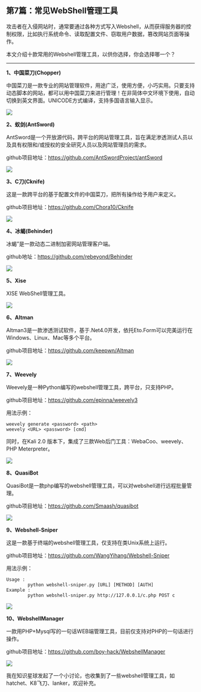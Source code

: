 ## 第7篇：常见WebShell管理工具

攻击者在入侵网站时，通常要通过各种方式写入Webshell，从而获得服务器的控制权限，比如执行系统命令、读取配置文件、窃取用户数据，篡改网站页面等操作。

本文介绍十款常用的Webshell管理工具，以供你选择，你会选择哪一个？

------

**1、中国菜刀(Chopper)**

中国菜刀是一款专业的网站管理软件，用途广泛，使用方便，小巧实用。只要支持动态脚本的网站，都可以用中国菜刀来进行管理！在非简体中文环境下使用，自动切换到英文界面。UNICODE方式编译，支持多国语言输入显示。

![](./image/privilege-6-1.png)



**2、蚁剑(AntSword)**

AntSword是一个开放源代码，跨平台的网站管理工具，旨在满足渗透测试人员以及具有权限和/或授权的安全研究人员以及网站管理员的需求。

github项目地址：https://github.com/AntSwordProject/antSword

![](./image/privilege-6-2.png)



**3、C刀(Cknife)**

这是一款跨平台的基于配置文件的中国菜刀，把所有操作给予用户来定义。

github项目地址：https://github.com/Chora10/Cknife

![](./image/privilege-6-3.png)



**4、冰蝎(Behinder)**

冰蝎”是一款动态二进制加密网站管理客户端。

github地址：https://github.com/rebeyond/Behinder

![](./image/privilege-6-4.png)

**5、Xise**

XISE WebShell管理工具。

![](./image/privilege-6-5.png)



**6、Altman**

Altman3是一款渗透测试软件，基于.Net4.0开发，依托Eto.Form可以完美运行在Windows、Linux、Mac等多个平台。

github项目地址：https://github.com/keepwn/Altman

![](./image/privilege-6-6.png)



**7、Weevely**

Weevely是一种Python编写的webshell管理工具，跨平台，只支持PHP。

github项目地址：<https://github.com/epinna/weevely3>

用法示例：

```
weevely generate <password> <path>
weevely <URL> <password> [cmd]
```

同时，在Kali 2.0 版本下，集成了三款Web后门工具：WebaCoo、weevely、PHP Meterpreter。

![](./image/privilege-6-7.png)



**8、QuasiBot**

QuasiBot是一款php编写的webshell管理工具，可以对webshell进行远程批量管理。

github项目地址：<https://github.com/Smaash/quasibot>

![](./image/privilege-6-8.png)



**9、Webshell-Sniper**

这是一款基于终端的webshell管理工具，仅支持在类Unix系统上运行。

github项目地址：https://github.com/WangYihang/Webshell-Sniper

用法示例：

```
Usage : 
        python webshell-sniper.py [URL] [METHOD] [AUTH]
Example : 
        python webshell-sniper.py http://127.0.0.1/c.php POST c
```

![](./image/privilege-6-9.png)



**10、WebshellManager**

一款用PHP+Mysql写的一句话WEB端管理工具，目前仅支持对PHP的一句话进行操作。

github项目地址：https://github.com/boy-hack/WebshellManager

![](./image/privilege-6-10.png)

我在知识星球发起了一个小讨论，也收集到了一些webshell管理工具，如 hatchet、K8飞刀、lanker，欢迎补充。